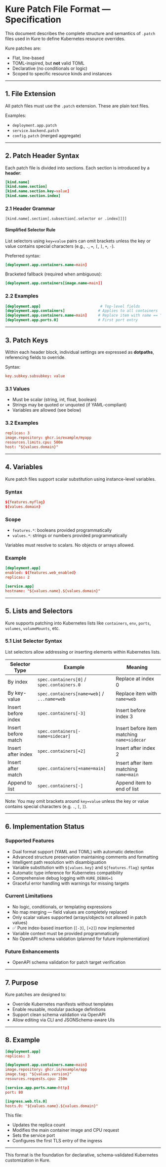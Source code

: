 # Kure Patch File Format — Specification

This document describes the complete structure and semantics of `.patch` files used in Kure to define Kubernetes resource overrides.

Kure patches are:

- Flat, line-based
- TOML-inspired, but **not** valid TOML
- Declarative (no conditionals or logic)
- Scoped to specific resource kinds and instances

---

## 1. File Extension

All patch files must use the `.patch` extension. These are plain text files.

Examples:

- `deployment.app.patch`
- `service.backend.patch`
- `config.patch` (merged aggregate)

---

## 2. Patch Header Syntax

Each patch file is divided into sections. Each section is introduced by a **header**:

```toml
[kind.name]
[kind.name.section]
[kind.name.section.key=value]
[kind.name.section.index]
```

### 2.1 Header Grammar

```
[kind.name[.section[.subsection[.selector or .index]]]]
```

#### Simplified Selector Rule

List selectors using `key=value` pairs can omit brackets unless the key or value contains special characters (e.g., `.`, `=`, `[`, `]`, `+`, `-`).

Preferred syntax:

```toml
[deployment.app.containers.name=main]
```

Bracketed fallback (required when ambiguous):

```toml
[deployment.app.containers[image.name=main]]
```

### 2.2 Examples

```toml
[deployment.app]                           # Top-level fields
[deployment.app.containers]               # Applies to all containers
[deployment.app.containers.name=main]     # Replace item with name == "main"
[deployment.app.ports.0]                  # First port entry
```

---

## 3. Patch Keys

Within each header block, individual settings are expressed as **dotpaths**, referencing fields to override.

Syntax:

```toml
key.subkey.subsubkey: value
```

### 3.1 Values

- Must be scalar (string, int, float, boolean)
- Strings may be quoted or unquoted (if YAML-compliant)
- Variables are allowed (see below)

### 3.2 Examples

```toml
replicas: 3
image.repository: ghcr.io/example/myapp
resources.limits.cpu: 500m
host: "${values.domain}"
```

---

## 4. Variables

Kure patch files support scalar substitution using instance-level variables.

### Syntax

```toml
${features.myflag}
${values.domain}
```

### Scope

- `features.*`: booleans provided programmatically
- `values.*`: strings or numbers provided programmatically

Variables must resolve to scalars. No objects or arrays allowed.

### Example

```toml
[deployment.app]
enabled: ${features.web_enabled}
replicas: 2

[service.app]
hostname: "${values.name}.${values.domain}"
```

---

## 5. Lists and Selectors

Kure supports patching into Kubernetes lists like `containers`, `env`, `ports`, `volumes`, `volumeMounts`, etc.

### 5.1 List Selector Syntax

List selectors allow addressing or inserting elements within Kubernetes lists.

| Selector Type       | Example                                     | Meaning                                    |
| ------------------- | ------------------------------------------- | ------------------------------------------ |
| By index            | `spec.containers[0]` / `spec.containers.0`  | Replace at index 0                         |
| By key-value        | `spec.containers[name=web]` / `...name=web` | Replace item with `name=web`               |
| Insert before index | `spec.containers[-3]`                       | Insert before index 3                      |
| Insert before match | `spec.containers[-name=sidecar]`            | Insert before item matching `name=sidecar` |
| Insert after index  | `spec.containers[+2]`                       | Insert after index 2                       |
| Insert after match  | `spec.containers[+name=main]`               | Insert after item matching `name=main`     |
| Append to list      | `spec.containers[-]`                        | Append item to end of list                 |

Note: You may omit brackets around `key=value` unless the key or value contains special characters (e.g. `.`, `[`, `]`).

---

## 6. Implementation Status

### Supported Features
- Dual format support (YAML and TOML) with automatic detection
- Advanced structure preservation maintaining comments and formatting
- Intelligent path resolution with disambiguation
- Variable substitution with `${values.key}` and `${features.flag}` syntax
- Automatic type inference for Kubernetes compatibility
- Comprehensive debug logging with `KURE_DEBUG=1`
- Graceful error handling with warnings for missing targets

### Current Limitations
- No logic, conditionals, or templating expressions
- No map merging — field values are completely replaced
- Only scalar values supported (arrays/objects not allowed in patch values)
- ✅ Pure index-based insertion (`[-3]`, `[+2]`) now implemented
- Variable context must be provided programmatically
- No OpenAPI schema validation (planned for future implementation)

### Future Enhancements
- OpenAPI schema validation for patch target verification

---

## 7. Purpose

Kure patches are designed to:

- Override Kubernetes manifests without templates
- Enable reusable, modular package definitions
- Support clean schema validation via OpenAPI
- Allow editing via CLI and JSONSchema-aware UIs

---

## 8. Example

```toml
[deployment.app]
replicas: 3

[deployment.app.containers.name=main]
image.repository: ghcr.io/example/app
image.tag: "${values.version}"
resources.requests.cpu: 250m

[service.app.ports.name=http]
port: 80

[ingress.web.tls.0]
hosts.0: "${values.name}.${values.domain}"
```

This file:

- Updates the replica count
- Modifies the main container image and CPU request
- Sets the service port
- Configures the first TLS entry of the ingress

---

This format is the foundation for declarative, schema-validated Kubernetes customization in Kure.

